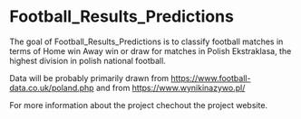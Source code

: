 
<!-- README.md is generated from README.Rmd. Please edit that file -->

# Football_Results_Predictions

The goal of Football_Results_Predictions is to classify football matches
in terms of Home win Away win or draw for matches in Polish Ekstraklasa,
the highest division in polish national football.

Data will be probably primarily drawn from
<https://www.football-data.co.uk/poland.php>
and from 
<https://www.wynikinazywo.pl/>


For more information about the project chechout the project website.